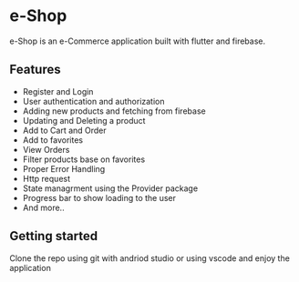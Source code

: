 # e-Shop

e-Shop is an e-Commerce application built with flutter and firebase.

## Features 
+ Register and Login 
+ User authentication and authorization
+ Adding new products and fetching from firebase
+ Updating and Deleting a product
+ Add to Cart and Order
+ Add to favorites
+ View Orders
+ Filter products base on favorites
+ Proper Error Handling
+ Http request
+ State managrment using the Provider package
+ Progress bar to show loading to the user
+ And more..

## Getting started
Clone the repo using git with andriod studio or using vscode and enjoy the application

